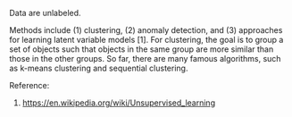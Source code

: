 Data are unlabeled.

Methods include (1) clustering, (2) anomaly detection, and (3) approaches for learning latent variable models [1]. For clustering, the goal is to group a set of objects such that objects in the same group are more similar than those in the other groups. So far, there are many famous algorithms, such as k-means clustering and sequential clustering.

Reference:
1. https://en.wikipedia.org/wiki/Unsupervised_learning
